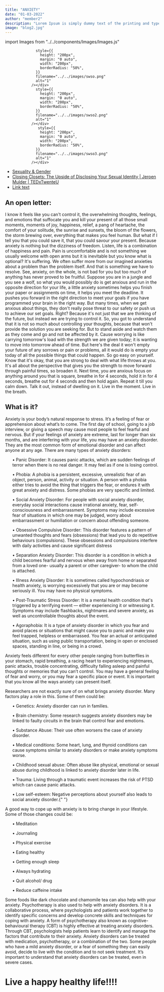 ```yaml
---
title: "ANXIETY"
date: "01-03-2022"
author: "member2"
description: "Lorem Ipsum is simply dummy text of the printing and typesetting industry. Lorem Ipsum has been the industry's standard dummy text ever since the 1500s."
image: "blog2.jpg"
---
```


import Images from "../../components/Images/Images.js"

<div className="row">

  <div className="col-lg-4"><Image
                  
                  style={{
                    height: "200px",
                    margin: "0 auto",
                    width: "200px",
                    borderRadius: "50%",
                  }}
                  filename="../../images/swso.png"
                  alt="1"
                /></div>
  <div className="col-lg-4"><Image
                  
                  style={{
                    height: "200px",
                    margin: "0 auto",
                    width: "200px",
                    borderRadius: "50%",
                  }}
                  filename="../../images/swso2.png"
                  alt="1"
                /></div>
  <div className="col-lg-4"><img
  
                   style={{
                    height: "200px",
                    margin: "0 auto",
                    width: "200px",
                    borderRadius: "50%",
                  }}
                  filename="../../images/swso3.png"
                  alt="1"
                /></div>
</div>

- [Sexuality & Gender](https://www.youtube.com/watch?v=sCZiXfaa9ro)
- [Closing Closets: The Upside of Disclosing Your Sexual Identity | Jeroen Mulder | TEDxTwenteU](https://www.youtube.com/watch?v=f55N3O4PPMc)
- [Link text](https://www.youtube.com/watch?v=4Khn_z9FPmU)

## An open letter:

I know it feels like you can't control it, the overwhelming thoughts, feelings, and emotions that suffocate you and kill your
present of all those small moments, moments of joy, happiness,
relief, a pang of heartache, the comfort of your solitude, the
sunrise and sunsets, the bloom of the flowers, the storm brewing
over, everything that makes you feel human. But what if I tell you
that you could save it, that you could savour your present.
Because anxiety is nothing but the dizziness of freedom. Listen,
life is a combination of happiness and pain. Pain is uncomfortable
and is not something we usually welcome with open arms but it is
inevitable but you know what is optional? It's suffering. We often
suffer more from our imagined anxieties about a problem than the
problem itself. And that is something we have to resolve. See,
anxiety, on the whole, is not bad for you but too much of anything
has never proved to be fruitful. Suppose you are in a jungle and
you see a wolf, so what you would possibly do is get anxious and
run in the opposite direction for your life, a little anxiety
sometimes helps you finish your paper or assignments on time, it
helps you meet the deadline. It pushes you forward in the right
direction to meet your goals if you have programmed your brain in
the right way. But many times, when we get anxious about things,
they don't really pose threat to our safety or push us to achieve
our set goals. Right? Because it's not just that we are thinking
of the future, but instead we are trying to control it. So, you
got to understand that it is not so much about controlling your
thoughts, because that won't provide the solution you are seeking
for. But to stand aside and watch them as they come and go and not
be affected by it. Cause worrying is like carrying tomorrow's load
with the strength we are given today; it is wanting to move into
tomorrow ahead of time. But here's the deal it won't empty your
future of any sorrows or pain or problems, all it would do is
empty your today of all the possible things that could happen. So
go easy on yourself. Know that it's okay, that you are strong to
deal with what life throws at you. It's all about the perspective
that gives you the strength to move forward through painful times,
so broaden it. Next time, you are anxious focus on anything around
you that is square, breathe in for 4 seconds, hold it in for 4
seconds, breathe out for 4 seconds and then hold again. Repeat it
till you calm down. Talk it out, instead of dwelling on it. Live
in the moment. Live in the breath.

## What is it?

<p> Anxiety is your body’s natural response to stress. It’s a feeling of fear or apprehension about what’s to come. The first day of school, going to a job interview, or giving a speech may cause most people to feel fearful and nervous. But if your feelings of anxiety are extreme, last for longer than six months, and are interfering with your life, you may have an anxiety disorder. They are the most common form of emotional disorder and can affect anyone at any age. There are many types of anxiety disorders:
<ul> • Panic Disorder: It causes panic attacks, which are sudden feelings of terror when there is no real danger. It may feel as if one is losing control. </ul>
<ul> • Phobia: A phobia is a persistent, excessive, unrealistic fear of an object, person, animal, activity or situation. A person with a phobia either tries to avoid the thing that triggers the fear, or endures it with great anxiety and distress. Some phobias are very specific and limited.</ul>
<ul> • Social Anxiety Disorder: For people with social anxiety disorder, everyday social interactions cause irrational anxiety, fear, self-consciousness and embarrassment. Symptoms may include excessive fear of situations in which one may be judged, worry about embarrassment or humiliation or concern about offending someone.</ul>
<ul>• Obsessive Compulsive Disorder: This disorder features a pattern of unwanted thoughts and fears (obsessions) that lead you to do repetitive behaviours (compulsions). These obsessions and compulsions interfere with daily activities and cause significant distress </ul>
<ul>• Separation Anxiety Disorder: This disorder is a condition in which a child becomes fearful and nervous when away from home or separated from a loved one- usually a parent or other caregiver- to whom the child is attached. </ul>
<ul>
                    • Illness Anxiety Disorder: It is sometimes called
                    hypochondriasis or health anxiety, is worrying excessively
                    that you are or may become seriously ill. You may have no
                    physical symptoms.
                  </ul>
                  <ul>
                    • Post-Traumatic Stress Disorder: It is a mental health
                    condition that's triggered by a terrifying event — either
                    experiencing it or witnessing it. Symptoms may include
                    flashbacks, nightmares and severe anxiety, as well as
                    uncontrollable thoughts about the event.
                  </ul>
                  <ul>
                    • Agoraphobia: It is a type of anxiety disorder in which you
                    fear and avoid places or situations that might cause you to
                    panic and make you feel trapped, helpless or embarrassed.
                    You fear an actual or anticipated situation, such as using
                    public transportation, being in open or enclosed spaces,
                    standing in line, or being in a crowd.
                  </ul>
                </p>
                <p>
                  Anxiety feels different for every other people ranging from
                  butterflies in your stomach, rapid breathing, a racing heart
                  to experiencing nightmares, panic attacks, trouble
                  concentrating, difficulty falling asleep and painful thoughts
                  or memories that you can’t control. You may have a general
                  feeling of fear and worry, or you may fear a specific place or
                  event. It is important that you know all the ways anxiety can
                  present itself.
                </p>
                <p>
                  Researchers are not exactly sure of on what brings anxiety
                  disorder. Many factors play a role in this. Some of them could
                  be:
                  <ul>• Genetics: Anxiety disorder can run in families.</ul>
                  <ul>
                    • Brain chemistry: Some research suggests anxiety disorders
                    may be linked to faulty circuits in the brain that control
                    fear and emotions.
                  </ul>
                  <ul>
                    • Substance Abuse: Their use often worsens the case of
                    anxiety disorder.
                  </ul>
                  <ul>
                    • Medical conditions: Some heart, lung, and thyroid
                    conditions can cause symptoms similar to anxiety disorders
                    or make anxiety symptoms worse.
                  </ul>
                  <ul>
                    • Childhood sexual abuse: Often abuse like physical,
                    emotional or sexual abuse during childhood is linked to
                    anxiety disorder later in life.
                  </ul>
                  <ul>
                    • Trauma: Living through a traumatic event increases the
                    risk of PTSD which can cause panic attacks.
                  </ul>
                  <ul>
                    • Low self-esteem: Negative perceptions about yourself also
                    leads to social anxiety disorder.{" "}
                  </ul>
                </p>
                <p>
                  A good way to cope up with anxiety is to bring change in your
                  lifestyle. Some of those changes could be:
                  <ul>• Meditation</ul>
                  <ul>• Journaling</ul>
                  <ul>• Physical exercise </ul>
                  <ul>• Eating healthy</ul>
                  <ul>• Getting enough sleep</ul>
                  <ul>• Always hydrating</ul>
                  <ul>• Quit alcohol/ drug</ul>
                  <ul>• Reduce caffeine intake</ul>
                </p>
                <p>
                  Some foods like dark chocolate and chamomile tea can also help
                  with your anxiety. Psychotherapy is also used to help with
                  anxiety disorders. It is a collaborative process, where
                  psychologists and patients work together to identify specific
                  concerns and develop concrete skills and techniques for coping
                  with anxiety. A form of psychotherapy also known as
                  cognitive-behavioural therapy (CBT) is highly effective at
                  treating anxiety disorders. Through CBT, psychologists help
                  patients learn to identify and manage the factors that
                  contribute to their anxiety. Anxiety disorders can be treated
                  with medication, psychotherapy, or a combination of the two.
                  Some people who have a mild anxiety disorder, or a fear of
                  something they can easily avoid, decide to live with the
                  condition and to not seek treatment. It’s important to
                  understand that anxiety disorders can be treated, even in
                  severe cases.
                </p>

# Live a happy healthy life!!!!
